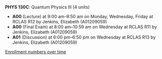**PHYS 130C**: Quantum Physics III (4 units)

- **A00** (Lecture) at 9:00 am–9:50 am on Monday, Wednesday, Friday at RCLAS R12 by Jenkins, Elizabeth (A01209059)
- **A00** (Final Exam) at 8:00 am–10:59 am on Wednesday at RCLAS R11 by Jenkins, Elizabeth (A01209059)
- **A01** (Discussion) at 6:00 pm–6:50 pm on Wednesday at RCLAS R13 by Jenkins, Elizabeth (A01209059)

[Enrollment numbers over time](./PHYS130C.tsv)
